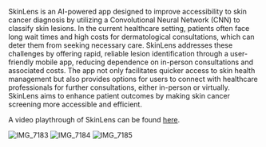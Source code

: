 SkinLens is an AI-powered app designed to improve accessibility to skin cancer diagnosis by utilizing a Convolutional Neural Network (CNN) to classify skin lesions. In the current healthcare setting, patients often face long wait times and high costs for dermatological consultations, which can deter them from seeking necessary care. SkinLens addresses these challenges by offering rapid, reliable lesion identification through a user-friendly mobile app, reducing dependence on in-person consultations and associated costs. The app not only facilitates quicker access to skin health management but also provides options for users to connect with healthcare professionals for further consultations, either in-person or virtually. SkinLens aims to enhance patient outcomes by making skin cancer screening more accessible and efficient.

A video playthrough of SkinLens can be found [here](https://drive.google.com/drive/folders/1QTY513Ub3tu7v5L3oojxDAhvIE3UtMno?usp=sharing).

![IMG_7183](https://github.com/Sidd0803/RAISOhealthcare/assets/139550336/890da57e-be1f-48cc-b395-a999adf162df)
![IMG_7184](https://github.com/Sidd0803/RAISOhealthcare/assets/139550336/418545f7-3358-4310-a4e9-f7df49096f4f)
![IMG_7185](https://github.com/Sidd0803/RAISOhealthcare/assets/139550336/924ac79f-8e94-4c00-b48f-72ff6351bf6d)

